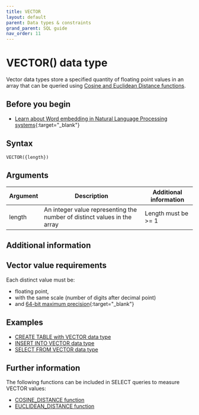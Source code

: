 ```yaml
---
title: VECTOR
layout: default
parent: Data types & constraints
grand_parent: SQL guide
nav_order: 11
---
```


# VECTOR() data type

Vector data types store a specified quantity of floating point values in an array that can be queried using [Cosine and Euclidean Distance functions](#further-information).

## Before you begin

* [Learn about Word embedding in Natural Language Processing systems](https://en.wikipedia.org/wiki/Word_embedding){:target="_blank"}

## Syntax

```
VECTOR({length})
```

## Arguments

| Argument | Description | Additional information |
|---|---|---|
| length | An integer value representing the number of distinct values in the array | Length must be >= 1 |

## Additional information

## Vector value requirements

Each distinct value must be:
* floating point,
* with the same scale (number of digits after decimal point)
* and [64-bit maximum precision](https://en.wikipedia.org/wiki/Double-precision_floating-point_format){:target="_blank"}

## Examples

* [CREATE TABLE with VECTOR data type](/docs/sql-guide/examples/sql-eg-table/sql-eg-table-create-cosvec-target)
* [INSERT INTO VECTOR data type](/docs/sql-guide/examples/sql-eg-insert/sql-eg-insert-cosvec-target)
* [SELECT FROM VECTOR data type](/docs/sql-guide/examples/sql-eg-select/sql-eg-select-from-cosvec-target)

## Further information

The following functions can be included in SELECT queries to measure VECTOR values:
* [COSINE_DISTANCE function](/docs/sql-guide/functions/function-vector-distances)
* [EUCLIDEAN_DISTANCE function](/docs/sql-guide/functions/function-vector-distances)
